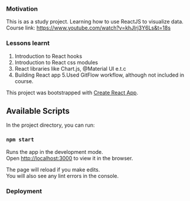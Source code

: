 ### Motivation
This is as a study project. Learning how to use ReactJS to visualize data.
Course link: https://www.youtube.com/watch?v=khJlrj3Y6Ls&t=18s

### Lessons learnt
1. Introduction to React hooks
2. Introduction to React css modules
3. React libraries like Chart.js, @Material UI e.t.c
4. Building React app
5.Used GitFlow workflow, although not included in course.

This project was bootstrapped with [Create React App](https://github.com/facebook/create-react-app).

## Available Scripts

In the project directory, you can run:

### `npm start`

Runs the app in the development mode.<br />
Open [http://localhost:3000](http://localhost:3000) to view it in the browser.

The page will reload if you make edits.<br />
You will also see any lint errors in the console.



### Deployment

